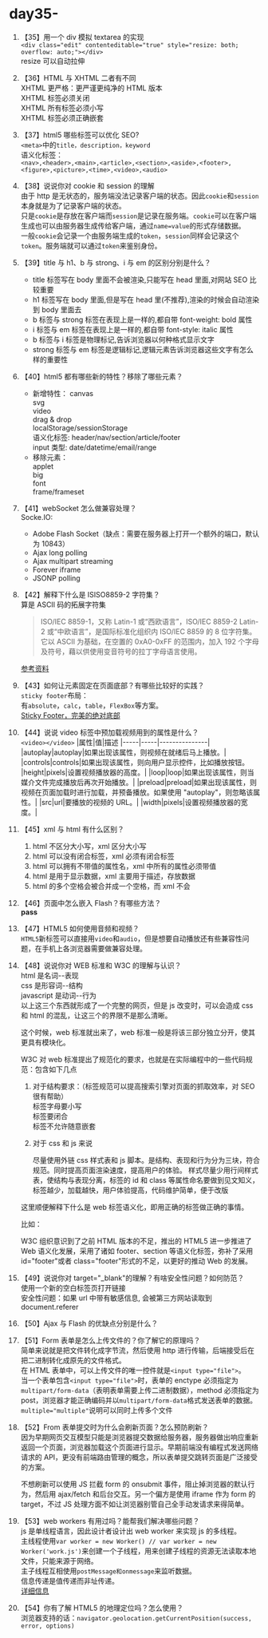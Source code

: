 # day35-

1. 【35】用一个 div 模拟 textarea 的实现  
   `<div class="edit" contenteditable="true" style="resize: both; overflow: auto;"></div>`  
   resize 可以自动拉伸

2. 【36】HTML 与 XHTML 二者有不同  
   XHTML 更严格：更严谨更纯净的 HTML 版本  
   XHTML 标签必须关闭  
   XHTML 所有标签必须小写  
   XHTML 标签必须正确嵌套

3. 【37】html5 哪些标签可以优化 SEO?  
   `<meta>`中的`title，description，keyword`  
   语义化标签：  
   `<nav>,<header>,<main>,<article>,<section>,<aside>,<footer>,<figure>,<picture>,<time>,<video>,<audio>`

4. 【38】说说你对 cookie 和 session 的理解  
   由于 http 是无状态的，服务端没法记录客户端的状态。因此`cookie`和`session`本身就是为了记录客户端的状态。  
   只是`cookie`是存放在客户端而`session`是记录在服务端。`cookie`可以在客户端生成也可以由服务器生成传给客户端，通过`name=value`的形式存储数据。  
   一般`cookie`会记录一个由服务端生成的`token`，`session`同样会记录这个`token`。服务端就可以通过`token`来鉴别身份。

5. 【39】title 与 h1、b 与 strong、i 与 em 的区别分别是什么？

   - title 标签写在 body 里面不会被渲染,只能写在 head 里面,对网站 SEO 比较重要
   - h1 标签写在 body 里面,但是写在 head 里(不推荐),渲染的时候会自动渲染到 body 里面去
   - b 标签与 strong 标签在表现上是一样的,都自带 font-weight: bold 属性
   - i 标签与 em 标签在表现上是一样的,都自带 font-style: italic 属性
   - b 标签与 i 标签是物理标记,告诉浏览器以何种格式显示文字
   - strong 标签与 em 标签是逻辑标记,逻辑元素告诉浏览器这些文字有怎么样的重要性

6. 【40】html5 都有哪些新的特性？移除了哪些元素？

   - 新增特性：
     canvas  
      svg  
      video  
      drag & drop  
      localStorage/sessionStorage  
      语义化标签: header/nav/section/article/footer  
      input 类型: date/datetime/email/range
   - 移除元素：  
      applet  
      big  
      font  
      frame/frameset

7. 【41】webSocket 怎么做兼容处理？  
   Socke.IO:

   - Adobe Flash Socket（缺点：需要在服务器上打开一个额外的端口，默认为 10843）
   - Ajax long polling
   - Ajax multipart streaming
   - Forever iframe
   - JSONP polling

8. 【42】解释下什么是 ISISO8859-2 字符集？  
   算是 ASCII 码的拓展字符集

   > ISO/IEC 8859-1，又称 Latin-1 或“西欧语言”，ISO/IEC 8859-2 Latin-2 或“中欧语言”，是国际标准化组织内 ISO/IEC 8859 的 8 位字符集。它以 ASCII 为基础，在空置的 0xA0-0xFF 的范围内，加入 192 个字母及符号，藉以供使用变音符号的拉丁字母语言使用。

   [参考资料](https://baike.baidu.com/item/ASCII/309296?fr=aladdin#6)

9. 【43】如何让元素固定在页面底部？有哪些比较好的实践？  
   `sticky footer`布局：  
   有`absolute`，`calc`，`table`，`FlexBox`等方案。  
   [Sticky Footer，完美的绝对底部](https://aotu.io/notes/2017/04/13/Sticky-footer/index.html)

10. 【44】说说 video 标签中预加载视频用到的属性是什么？  
    `<video></video>`
    |属性|值|描述
    |-----|-----|---------------|
    |autoplay|autoplay|如果出现该属性，则视频在就绪后马上播放。|
    |controls|controls|如果出现该属性，则向用户显示控件，比如播放按钮。
    |height|pixels|设置视频播放器的高度。|
    |loop|loop|如果出现该属性，则当媒介文件完成播放后再次开始播放。|
    |preload|preload|如果出现该属性，则视频在页面加载时进行加载，并预备播放。如果使用 "autoplay"，则忽略该属性。|
    |src|url|要播放的视频的 URL。|
    |width|pixels|设置视频播放器的宽度。|

11. 【45】xml 与 html 有什么区别？

    1. html 不区分大小写，xml 区分大小写
    2. html 可以没有闭合标签，xml 必须有闭合标签
    3. html 可以拥有不带值的属性名，xml 中所有的属性必须带值
    4. html 是用于显示数据，xml 主要用于描述，存放数据
    5. html 的多个空格会被合并成一个空格，而 xml 不会

12. 【46】页面中怎么嵌入 Flash？有哪些方法？  
    **pass**

13. 【47】HTML5 如何使用音频和视频？  
    `HTML5`新标签可以直接用`video`和`audio`，但是想要自动播放还有些兼容性问题，在手机上各浏览器需要做兼容处理。

14. 【48】说说你对 WEB 标准和 W3C 的理解与认识？  
    html 是名词--表现  
    css 是形容词--结构  
    javascript 是动词--行为  
    以上这三个东西就形成了一个完整的网页，但是 js 改变时，可以会造成 css 和 html 的混乱，让这三个的界限不是那么清晰。

    这个时候，web 标准就出来了，web 标准一般是将该三部分独立分开，使其更具有模块化。

    W3C 对 web 标准提出了规范化的要求，也就是在实际编程中的一些代码规范：包含如下几点

    1. 对于结构要求：（标签规范可以提高搜索引擎对页面的抓取效率，对 SEO 很有帮助）  
       标签字母要小写  
       标签要闭合  
       标签不允许随意嵌套
    2. 对于 css 和 js 来说

       尽量使用外链 css 样式表和 js 脚本。是结构、表现和行为分为三块，符合规范。同时提高页面渲染速度，提高用户的体验。
       样式尽量少用行间样式表，使结构与表现分离，标签的 id 和 class 等属性命名要做到见文知义，标签越少，加载越快，用户体验提高，代码维护简单，便于改版

    这里顺便解释下什么是 web 标签语义化，即用正确的标签做正确的事情。

    比如：

    W3C 组织意识到了之前 HTML 版本的不足，推出的 HTML5 进一步推进了 Web 语义化发展，采用了诸如 footer、section 等语义化标签，弥补了采用 id="footer"或者 class="footer"形式的不足，以更好的推动 Web 的发展。

15. 【49】说说你对 target="\_blank"的理解？有啥安全性问题？如何防范？  
    使用一个新的空白标签页打开链接  
    安全性问题：如果 url 中带有敏感信息, 会被第三方网站读取到 document.referer

16. 【50】Ajax 与 Flash 的优缺点分别是什么？
17. 【51】Form 表单是怎么上传文件的？你了解它的原理吗？  
     简单来说就是把文件转化成字节流，然后使用 http 进行传输，后端接受后在把二进制转化成原先的文件格式。  
    在 HTML 表单中，可以上传文件的唯一控件就是`<input type="file">`。  
    当一个表单包含`<input type="file">`时，表单的 enctype 必须指定为`multipart/form-data`（表明表单需要上传二进制数据），method 必须指定为 post，浏览器才能正确编码并以`multipart/form-data`格式发送表单的数据。`multiple="multiple"`说明可以同时上传多个文件

18. 【52】From 表单提交时为什么会刷新页面？怎么预防刷新？  
    因为早期网页交互模型只能是浏览器提交数据给服务器，服务器做出响应重新返回一个页面，浏览器加载这个页面进行显示。早期前端没有编程式发送网络请求的 API，更没有前端路由管理的概念，所以表单提交跳转页面是广泛接受的方案。

    不想刷新可以使用 JS 拦截 form 的 onsubmit 事件，阻止掉浏览器的默认行为，然后用 ajax/fetch 和后台交互。另一个偏方是使用 iframe 作为 form 的 target，不过 JS 处理方面不如让浏览器别管自己全手动发请求来得简单。

19. 【53】web workers 有用过吗？能帮我们解决哪些问题？  
    js 是单线程语言，因此设计者设计出 web worker 来实现 js 的多线程。  
    主线程使用`var worker = new Worker() // var worker = new Worker('work.js')`来创建一个子线程，用来创建子线程的资源无法读取本地文件，只能来源于网络。  
    主子线程互相使用`postMessage和onmessage`来监听数据。  
    信息传递是值传递而非址传递。  
    [详细信息](http://www.ruanyifeng.com/blog/2018/07/web-worker.html)

20. 【54】你有了解 HTML5 的地理定位吗？怎么使用？  
    浏览器支持的话：`navigator.geolocation.getCurrentPosition(success, error, options)`

